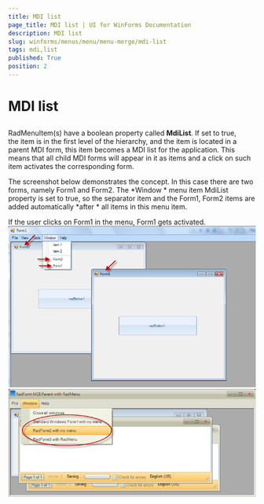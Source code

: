 ```yaml
---
title: MDI list
page_title: MDI list | UI for WinForms Documentation
description: MDI list
slug: winforms/menus/menu/menu-merge/mdi-list
tags: mdi,list
published: True
position: 2
---
```


# MDI list



## 

RadMenuItem(s) have a boolean property called __MdiList__. If set to true, the item is in the first level of
        the hierarchy, and the item is located in a parent MDI form, this item becomes a MDI list for the application. This means that all child
        MDI forms will appear in it as items and a click on such item activates the corresponding form. 

The screenshot below demonstrates the concept. In this case there are two forms, namely Form1 and Form2. The *Window *
        menu item MdiList property is set to true, so the separator item and the Form1, Form2 items are added automatically *after *
        all items in this menu item. 

If the user clicks on Form1 in the menu, Form1 gets activated.![menus-menu-menu-merge-mdi-list 001](images/menus-menu-menu-merge-mdi-list001.png)![menus-menu-menu-merge-mdi-list 002](images/menus-menu-menu-merge-mdi-list002.png)
